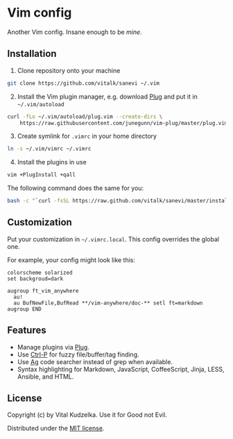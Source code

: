 # Vim config

Another Vim config. Insane enough to be *mine*.

## Installation

1. Clone repository onto your machine

  ```sh
  git clone https://github.com/vitalk/sanevi ~/.vim
  ```

2. Install the Vim plugin manager, e.g. download [Plug](https://github.com/junegunn/vim-plug) and put it in `~/.vim/autoload`

  ```sh
  curl -fLo ~/.vim/autoload/plug.vim --create-dirs \
      https://raw.githubusercontent.com/junegunn/vim-plug/master/plug.vim
  ```

3. Create symlink for `.vimrc` in your home directory

  ```sh
  ln -s ~/.vim/vimrc ~/.vimrc
  ```

4. Install the plugins in use

  ```sh
  vim +PlugInstall +qall
  ```

The following command does the same for you:

```sh
bash -c "`curl -fsSL https://raw.github.com/vitalk/sanevi/master/install.sh`"
```

## Customization

Put your customization in `~/.vimrc.local`. This config overrides the global
one.

For example, your config might look like this:

```vim
colorscheme solarized
set backgroud=dark

augroup ft_vim_anywhere
  au!
  au BufNewFile,BufRead **/vim-anywhere/doc-** setl ft=markdown
augroup END
```

## Features

- Manage plugins via [Plug](https://github.com/junegunn/vim-plug).
- Use [Ctrl-P](https://github.com/kien/ctrlp.vim) for fuzzy file/buffer/tag finding.
- Use [Ag](https://github.com/ggreer/the_silver_searcher) code searcher instead of grep when available.
- Syntax highlighting for Markdown, JavaScript, CoffeeScript, Jinja, LESS, Ansible, and HTML.

## License

Copyright (c) by Vital Kudzelka. Use it for Good not Evil.

Distributed under the [MIT license](http://mit-license.org/vitalk).
